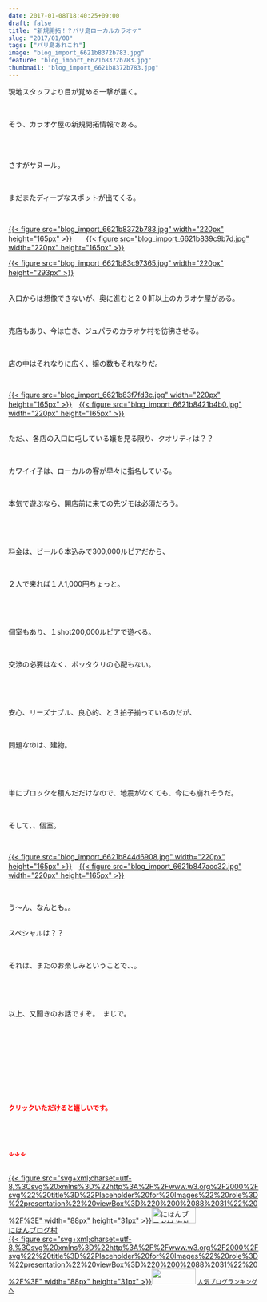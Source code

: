 ```yaml
---
date: 2017-01-08T18:40:25+09:00
draft: false
title: "新規開拓！？バリ島ローカルカラオケ"
slug: "2017/01/08"
tags: ["バリ島あれこれ"]
image: "blog_import_6621b8372b783.jpg"
feature: "blog_import_6621b8372b783.jpg"
thumbnail: "blog_import_6621b8372b783.jpg"
---
```

<p>現地スタッフより目が覚める一撃が届く。</p><p> </p><p>そう、カラオケ屋の新規開拓情報である。</p><p> </p><p><br/>さすがサヌール。</p><p> </p><p>まだまたディープなスポットが出てくる。</p><p> </p><p><a href="blog_import_6621b838429ba.jpg">{{< figure src="blog_import_6621b8372b783.jpg" width="220px" height="165px" >}}</a>　　<a href="blog_import_6621b83adee12.jpg">{{< figure src="blog_import_6621b839c9b7d.jpg" width="220px" height="165px" >}}</a></p><p><a href="blog_import_6621b83dab582.jpg">{{< figure src="blog_import_6621b83c97365.jpg" width="220px" height="293px" >}}</a>　</p><p><br/>入口からは想像できないが、奥に進むと２０軒以上のカラオケ屋がある。</p><p> </p><p>売店もあり、今は亡き、ジュパラのカラオケ村を彷彿させる。</p><p> </p><p>店の中はそれなりに広く、嬢の数もそれなりだ。</p><p> </p><p><a href="blog_import_6621b840c62e8.jpg">{{< figure src="blog_import_6621b83f7fd3c.jpg" width="220px" height="165px" >}}</a>　<a href="blog_import_6621b84334c7b.jpg">{{< figure src="blog_import_6621b8421b4b0.jpg" width="220px" height="165px" >}}</a></p><p><br/>ただ、、各店の入口に屯している嬢を見る限り、クオリティは？？</p><p> </p><p>カワイイ子は、ローカルの客が早々に指名している。</p><p> </p><p>本気で遊ぶなら、開店前に来ての先ヅモは必須だろう。</p><p> </p><p> </p><p>料金は、ビール６本込みで300,000ルピアだから、</p><p> </p><p>２人で来れば１人1,000円ちょっと。</p><p> </p><p> </p><p>個室もあり、１shot200,000ルピアで遊べる。</p><p> </p><p>交渉の必要はなく、ボッタクリの心配もない。</p><p> </p><p> </p><p>安心、リーズナブル、良心的、と３拍子揃っているのだが、</p><p> </p><p>問題なのは、建物。　</p><p> </p><p> </p><p>単にブロックを積んだだけなので、地震がなくても、今にも崩れそうだ。</p><p> </p><p>そして、、個室。</p><p> </p><p><a href="blog_import_6621b845eb70b.jpg">{{< figure src="blog_import_6621b844d6908.jpg" width="220px" height="165px" >}}</a>　<a href="blog_import_6621b848bdbcf.jpg">{{< figure src="blog_import_6621b847acc32.jpg" width="220px" height="165px" >}}</a></p><p> </p><p>う～ん、なんとも。。</p><p><br/>スペシャルは？？</p><p> </p><p>それは、またのお楽しみということで、、。</p><p> </p><p> </p><p>以上、又聞きのお話ですぞ。　まじで。</p><p> </p><p> </p><p> </p><p> </p><p> </p><p><font color="#ff0000" size="2"><strong>クリックいただけると嬉しいです。</strong></font></p><p> </p><p> </p><p><font color="#ff0000" size="2"><strong>↓↓↓</strong></font></p><p><br/><a href="ranking.html?p_cid=01260127" target="_blank">{{< figure src="svg+xml;charset=utf-8,%3Csvg%20xmlns%3D%22http%3A%2F%2Fwww.w3.org%2F2000%2Fsvg%22%20title%3D%22Placeholder%20for%20Images%22%20role%3D%22presentation%22%20viewBox%3D%220%200%2088%2031%22%20%2F%3E" width="88px" height="31px" >}}<noscript><img width="88" height="31" alt="にほんブログ村 海外生活ブログ バリ島情報へ" src="https://img-proxy.blog-video.jp/images?url=http%3A%2F%2Foverseas.blogmura.com%2Fbali%2Fimg%2Fbali88_31.gif" border="0"></noscript></a><br/><a href="ranking.html?p_cid=01260127" target="_blank">にほんブログ村</a><br/><a title="人気ブログランキングへ" href="link.php?1804582">{{< figure src="svg+xml;charset=utf-8,%3Csvg%20xmlns%3D%22http%3A%2F%2Fwww.w3.org%2F2000%2Fsvg%22%20title%3D%22Placeholder%20for%20Images%22%20role%3D%22presentation%22%20viewBox%3D%220%200%2088%2031%22%20%2F%3E" width="88px" height="31px" >}}<noscript><img width="88" height="31" src="https://blog.with2.net/img/banner/banner_22.gif" border="0"></noscript></a> <a style="font-size: 12px;" href="link.php?1804582">人気ブログランキングへ</a></p>

